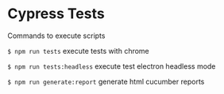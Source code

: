 # Cypress Tests

Commands to execute scripts

`$ npm run tests` execute tests with chrome

`$ npm run tests:headless` execute test electron headless mode

`$ npm run generate:report` generate html cucumber reports
